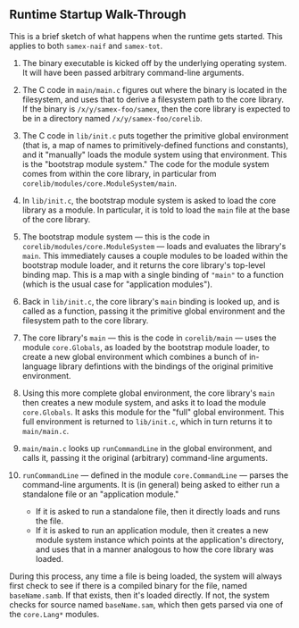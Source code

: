 Runtime Startup Walk-Through
----------------------------

This is a brief sketch of what happens when the runtime gets started. This
applies to both `samex-naif` and `samex-tot`.

1.  The binary executable is kicked off by the underlying operating system.
    It will have been passed arbitrary command-line arguments.

2.  The C code in `main/main.c` figures out where the binary is located
    in the filesystem, and uses that to derive a filesystem path to the
    core library. If the binary is `/x/y/samex-foo/samex`, then the core
    library is expected to be in a directory named `/x/y/samex-foo/corelib`.

3.  The C code in `lib/init.c` puts together the primitive global environment
    (that is, a map of names to primitively-defined functions and constants),
    and it "manually" loads the module system using that environment. This is
    the "bootstrap module system." The code for the module system comes from
    within the core library, in particular from
    `corelib/modules/core.ModuleSystem/main`.

4.  In `lib/init.c`, the bootstrap module system is asked to load the core
    library as a module. In particular, it is told to load the `main` file
    at the base of the core library.

5.  The bootstrap module system &mdash; this is the code in
    `corelib/modules/core.ModuleSystem` &mdash; loads and evaluates the
    library's `main`. This immediately causes a couple modules to be loaded
    within the bootstrap module loader, and it returns the core library's
    top-level binding map. This is a map with a single binding of `"main"`
    to a function (which is the usual case for "application modules").

6.  Back in `lib/init.c`, the core library's `main` binding is looked up,
    and is called as a function, passing it the primitive global environment
    and the filesystem path to the core library.

7.  The core library's `main` &mdash; this is the code in `corelib/main` &mdash;
    uses the module `core.Globals`, as loaded by the bootstrap module loader,
    to create a new global environment which combines a bunch of in-language
    library defintions with the bindings of the original primitive environment.

8.  Using this more complete global environment, the core library's `main`
    then creates a new module system, and asks it to load the module
    `core.Globals`. It asks this module for the "full" global environment.
    This full environment is returned to `lib/init.c`, which in turn
    returns it to `main/main.c`.

9.  `main/main.c` looks up `runCommandLine` in the global environment, and
    calls it, passing it the original (arbitrary) command-line arguments.

10. `runCommandLine` &mdash; defined in the module `core.CommandLine` &mdash;
    parses the command-line arguments. It is (in general) being asked to
    either run a standalone file or an "application module."

    * If it is asked to run a standalone file, then it directly loads and
      runs the file.
    * If it is asked to run an application module, then it creates a new
      module system instance which points at the application's directory,
      and uses that in a manner analogous to how the core library was loaded.

During this process, any time a file is being loaded, the system will
always first check to see if there is a compiled binary for the file,
named `baseName.samb`. If that exists, then it's loaded directly. If not,
the system checks for source named `baseName.sam`, which then gets parsed
via one of the `core.Lang*` modules.
